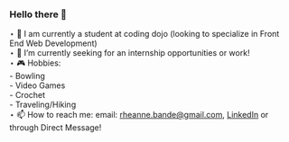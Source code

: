 ### Hello there 👋

⋆ 🌱 I am currently a student at coding dojo (looking to specialize in Front End Web Development)  
⋆ 🔭 I’m currently seeking for an internship opportunities or work!  
⋆ 🎮 Hobbies:  
    - Bowling  
    - Video Games  
    - Crochet  
    - Traveling/Hiking  
⋆ 📫 How to reach me: email: rheanne.bande@gmail.com, [LinkedIn](https://www.linkedin.com/in/rheanne-bande/) or through Direct Message!  

<!--
**Rhemb/Rhemb** is a ✨ _special_ ✨ repository because its `README.md` (this file) appears on your GitHub profile.

Here are some ideas to get you started:

- 🔭 I’m currently working on ...
- 🌱 I’m currently learning ...
- 👯 I’m looking to collaborate on ...
- 🤔 I’m looking for help with ...
- 💬 Ask me about ...
- 📫 How to reach me: ...
- 😄 Pronouns: ...
- ⚡ Fun fact: ...
-->
